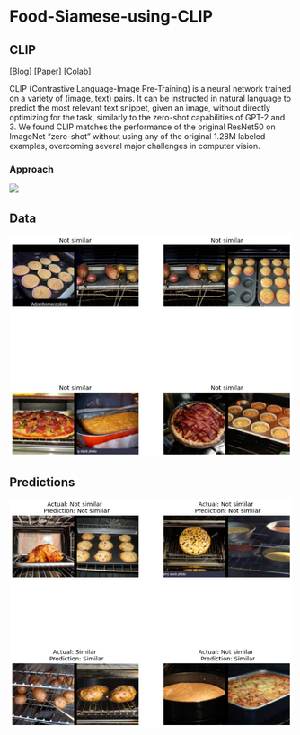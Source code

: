 # Food-Siamese-using-CLIP

## CLIP

[[Blog]](https://openai.com/blog/clip/) [[Paper]](https://arxiv.org/abs/2103.00020) [[Colab]](https://colab.research.google.com/github/openai/clip/blob/master/notebooks/Interacting_with_CLIP.ipynb)

CLIP (Contrastive Language-Image Pre-Training) is a neural network trained on a variety of (image, text) pairs. It can be instructed in natural language to predict the most relevant text snippet, given an image, without directly optimizing for the task, similarly to the zero-shot capabilities of GPT-2 and 3. We found CLIP matches the performance of the original ResNet50 on ImageNet “zero-shot” without using any of the original 1.28M labeled examples, overcoming several major challenges in computer vision.

### Approach

<img src="https://github.com/openai/CLIP/blob/main/CLIP.png"/>

## Data

<img src="https://github.com/orion29/Food-Siamese-using-CLIP/blob/main/Images/Unknown-2.png"/>

## Predictions
<img src="https://github.com/orion29/Food-Siamese-using-CLIP/blob/main/Images/Unknown-3.png"/>

